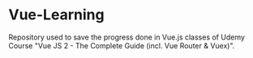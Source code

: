 # Vue-Learning
Repository used to save the progress done in Vue.js classes of Udemy Course "Vue JS 2 - The Complete Guide (incl. Vue Router &amp; Vuex)".
